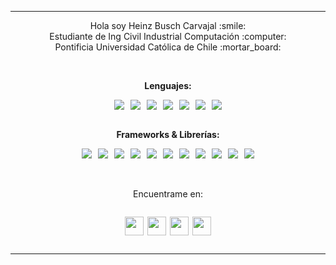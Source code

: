 <hr>

<p align="center">
    Hola soy Heinz Busch Carvajal :smile:
    <br>
    Estudiante de Ing Civil Industrial Computación :computer:
    <br>
    Pontificia Universidad Católica de Chile :mortar_board:
</p>
<br>
<p align="center">
    <b>Lenguajes:
</p>
<div style="display:flex;gap:10px;align-items:center;justify-content:center;flex-wrap:wrap;" align="center">
    <img src="https://img.shields.io/badge/C-00599C?style=for-the-badge&logo=c&logoColor=white" />
    <img src="https://img.shields.io/badge/Python-FFD43B?style=for-the-badge&logo=python&logoColor=blue" />
    <img src="https://img.shields.io/badge/Ruby-CC342D?style=for-the-badge&logo=ruby&logoColor=white" />
    <img src="https://img.shields.io/badge/PHP-777BB4?style=for-the-badge&logo=php&logoColor=white" />
    <img src="https://img.shields.io/badge/JavaScript-323330?style=for-the-badge&logo=javascript&logoColor=F7DF1E" />
    <img src="https://img.shields.io/badge/HTML5-E34F26?style=for-the-badge&logo=html5&logoColor=white" />
    <img src="https://img.shields.io/badge/CSS3-1572B6?style=for-the-badge&logo=css3&logoColor=white" />
</div>
<br>
<p align="center">
    Frameworks & Librerías:</b>
</p>
<div style="display:flex;gap:10px;align-items:center;justify-content:center;flex-wrap:wrap;" align="center">
    <img src="https://img.shields.io/badge/React-20232A?style=for-the-badge&logo=react&logoColor=61DAFB" />
    <img src="https://img.shields.io/badge/Ruby_on_Rails-CC0000?style=for-the-badge&logo=ruby-on-rails&logoColor=white" />
    <img src="https://img.shields.io/badge/Express.js-000000?style=for-the-badge&logo=express&logoColor=white" />
    <img src="https://img.shields.io/badge/Node.js-339933?style=for-the-badge&logo=nodedotjs&logoColor=white" />
    <img src="https://img.shields.io/badge/fastapi-109989?style=for-the-badge&logo=FASTAPI&logoColor=white" />
    <img src="https://img.shields.io/badge/Flask-000000?style=for-the-badge&logo=flask&logoColor=white" />
    <img src="https://img.shields.io/badge/jQuery-0769AD?style=for-the-badge&logo=jquery&logoColor=white" />
    <img src="https://img.shields.io/badge/Jest-C21325?style=for-the-badge&logo=jest&logoColor=white" />
    <img src="https://img.shields.io/badge/Vue.js-35495E?style=for-the-badge&logo=vuedotjs&logoColor=4FC08D" />
    <img src="https://img.shields.io/badge/Sass-CC6699?style=for-the-badge&logo=sass&logoColor=white" />
    <img src="https://img.shields.io/badge/Expo-1B1F23?style=for-the-badge&logo=expo&logoColor=white" />
</div>

<br>
<br>

<p align="center">
    Encuentrame en:
</p>

<div style="display:flex;width:100%;justify-content:center;">
    <p align="center" style="display:flex;gap: 6px;">
        <a href="https://www.instagram.com/hebusch">
            <img src="https://cdn.jsdelivr.net/npm/simple-icons@3.0.1/icons/instagram.svg" align="center" height="30px"/>
        </a>
        <a href="linkedin.com/in/hebusch">
            <img src="https://cdn.jsdelivr.net/npm/simple-icons@3.0.1/icons/linkedin.svg" align="center" height="30px"/>
        </a>
        <a href="https://t.me/hebusch" style="color:white;">
            <img src="https://cdn.jsdelivr.net/npm/simple-icons@3.0.1/icons/telegram.svg" align="center" height="30px"/>
        </a>
        <a href="https://wa.me/56961949091">
            <img src="https://cdn.jsdelivr.net/npm/simple-icons@3.0.1/icons/whatsapp.svg" align="center" height="30px"/>
        </a>
    </p>
</div>

<hr style="margin-top: 15px">
